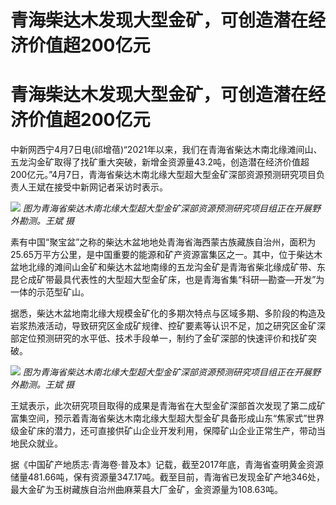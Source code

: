 # 青海柴达木发现大型金矿，可创造潜在经济价值超200亿元

# 青海柴达木发现大型金矿，可创造潜在经济价值超200亿元

中新网西宁4月7日电(祁增蓓)“2021年以来，我们在青海省柴达木南北缘滩间山、五龙沟金矿取得了找矿重大突破，新增金资源量43.2吨，创造潜在经济价值超200亿元。”4月7日，青海省柴达木南北缘大型超大型金矿深部资源预测研究项目负责人王斌在接受中新网记者采访时表示。

![](https://inews.gtimg.com/om_bt/OFaD12wmcv7OjjFhWYyrmHW9oVmzCJ60nDomZxw59EOaYAA/1000)
_图为青海省柴达木南北缘大型超大型金矿深部资源预测研究项目组正在开展野外勘测。王斌 摄_

素有中国“聚宝盆”之称的柴达木盆地地处青海省海西蒙古族藏族自治州，面积为25.65万平方公里，是中国重要的能源和矿产资源富集区之一。其中，位于柴达木盆地北缘的滩间山金矿和柴达木盆地南缘的五龙沟金矿是青海省柴北缘成矿带、东昆仑成矿带最具代表性的大型超大型金矿床，也是青海省集“科研—勘查—开发”为一体的示范型矿山。

据悉，柴达木盆地南北缘大规模金矿化的多期次特点与区域多期、多阶段的构造及岩浆热液活动，导致研究区金成矿规律、控矿要素等认识不足，加之研究区金矿深部定位预测研究的水平低、技术手段单一，制约了金矿深部的快速评价和找矿突破。

![](https://inews.gtimg.com/om_bt/OIso_JP2BsXNw9DZG2LWYc9r-WQN9LL3wfvGnU30w7W5wAA/1000)
_图为青海省柴达木南北缘大型超大型金矿深部资源预测研究项目组正在开展野外勘测。王斌 摄_

王斌表示，此次研究项目取得的成果是青海省在大型金矿深部首次发现了第二成矿富集空间，预示着青海省柴达木南北缘大型超大型金矿具备形成山东“焦家式”世界级金矿床的潜力，还可直接供矿山企业开发利用，保障矿山企业正常生产，带动当地民众就业。

据《中国矿产地质志·青海卷·普及本》记载，截至2017年底，青海省查明黄金资源储量481.66吨，保有资源量347.17吨。截至目前，青海省已发现金矿产地346处，最大金矿为玉树藏族自治州曲麻莱县大厂金矿，金资源量为108.63吨。

